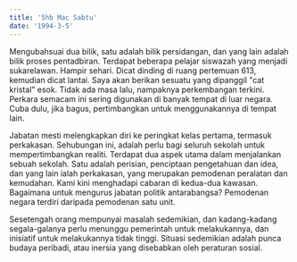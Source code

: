 ```yaml
---
title: '5hb Mac Sabtu'
date: '1994-3-5'
---
```


Mengubahsuai dua bilik, satu adalah bilik persidangan, dan yang lain adalah bilik proses pentadbiran. Terdapat beberapa pelajar siswazah yang menjadi sukarelawan. Hampir sehari. Dicat dinding di ruang pertemuan 613, kemudian dicat lantai. Saya akan berikan sesuatu yang dipanggil "cat kristal" esok. Tidak ada masa lalu, nampaknya perkembangan terkini. Perkara semacam ini sering digunakan di banyak tempat di luar negara. Cuba dulu, jika bagus, pertimbangkan untuk menggunakannya di tempat lain.

Jabatan mesti melengkapkan diri ke peringkat kelas pertama, termasuk perkakasan. Sehubungan ini, adalah perlu bagi seluruh sekolah untuk mempertimbangkan realiti. Terdapat dua aspek utama dalam menjalankan sebuah sekolah. Satu adalah perisian, penciptaan pengetahuan dan idea, dan yang lain ialah perkakasan, yang merupakan pemodenan peralatan dan kemudahan. Kami kini menghadapi cabaran di kedua-dua kawasan. Bagaimana untuk mengurus jabatan politik antarabangsa? Pemodenan negara terdiri daripada pemodenan satu unit.

Sesetengah orang mempunyai masalah sedemikian, dan kadang-kadang segala-galanya perlu menunggu pemerintah untuk melakukannya, dan inisiatif untuk melakukannya tidak tinggi. Situasi sedemikian adalah punca budaya peribadi, atau inersia yang disebabkan oleh peraturan sosial.

